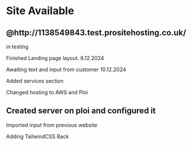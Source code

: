 <h1>Site Available </h1>
<h2>@http://1138549843.test.prositehosting.co.uk/</h2>
<p>in testing</p>
<p>Finished Landing page layout. 8.12.2024</p>
<p>Awaiting text and input from customer 10.12.2024</p>
<p>Added services section </p>
<p>Changed hosting to AWS and Ploi</p>
<h2>Created server on ploi and configured it</h2>
<p>Imported input from previous website</p>


Adding TailwindCSS Back
